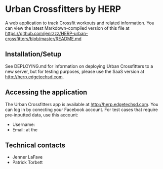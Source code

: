 # Urban Crossfitters by HERP #
A web application to track Crossfit workouts and related information.
You can view the latest Markdown-compiled version of this file at https://github.com/jenrzzz/HERP-urban-crossfitters/blob/master/README.md

## Installation/Setup ##

See DEPLOYING.md for information on deploying Urban Crossfitters to a new server, but for testing purposes, please use the SaaS version at http://herp.edgetechsd.com.

## Accessing the application ##

The Urban Crossfitters app is available at http://herp.edgetechsd.com. You can log in by conecting your Facebook account. For test cases that require pre-inputted data, use this account:
- Username: <redacted>
- Email:    <redacted>
at the <redacted>

## Technical contacts ##

- Jenner LaFave   <redacted>
- Patrick Torbett <redacted>
